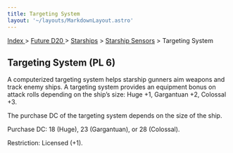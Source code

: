 ```yaml
---
title: Targeting System
layout: '~/layouts/MarkdownLayout.astro'
---
```


[ Index ](/) > [ Future D20 ](/future.d20.srd) > [Starships](/future.d20.srd/starships) > [Starship Sensors](/future.d20.srd/starships/starship) > Targeting System

## Targeting System (PL 6)

A computerized targeting system helps starship gunners aim weapons and track
enemy ships. A targeting system provides an equipment bonus on attack rolls
depending on the ship’s size: Huge +1, Gargantuan +2, Colossal +3.

The purchase DC of the targeting system depends on the size of the ship.

Purchase DC: 18 (Huge), 23 (Gargantuan), or 28 (Colossal).

Restriction: Licensed (+1).

